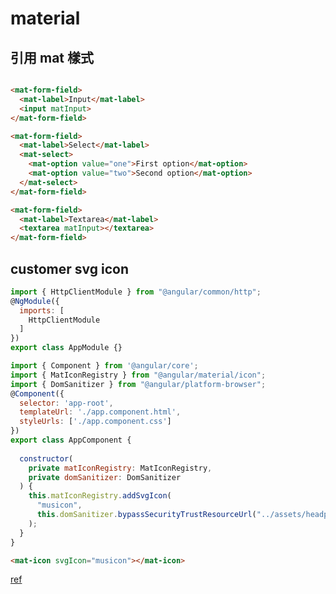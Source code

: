 #	material

## 引用 mat 樣式

```html

<mat-form-field>
  <mat-label>Input</mat-label>
  <input matInput>
</mat-form-field>

<mat-form-field>
  <mat-label>Select</mat-label>
  <mat-select>
    <mat-option value="one">First option</mat-option>
    <mat-option value="two">Second option</mat-option>
  </mat-select>
</mat-form-field>

<mat-form-field>
  <mat-label>Textarea</mat-label>
  <textarea matInput></textarea>
</mat-form-field>
```

## customer svg icon

```javascript
import { HttpClientModule } from "@angular/common/http";
@NgModule({
  imports: [
    HttpClientModule
  ]
})
export class AppModule {}
```
```javascript
import { Component } from '@angular/core';
import { MatIconRegistry } from "@angular/material/icon";
import { DomSanitizer } from "@angular/platform-browser";
@Component({
  selector: 'app-root',
  templateUrl: './app.component.html',
  styleUrls: ['./app.component.css']
})
export class AppComponent {
  
  constructor(
    private matIconRegistry: MatIconRegistry,
    private domSanitizer: DomSanitizer
  ) {
    this.matIconRegistry.addSvgIcon(
      "musicon",
      this.domSanitizer.bypassSecurityTrustResourceUrl("../assets/headphone.svg")
    );
  }
}
```

```html
<mat-icon svgIcon="musicon"></mat-icon>
```

[ref](https://www.positronx.io/angular-material-8-icons-tutorial-with-real-world-examples/ )